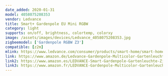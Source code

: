 ```yaml
---
date_added: 2020-01-31
model: 4058075208353
vendor: Ledvance
title: Smart+ Gardenpole EU Mini RGBW
category: light
supports: on/off, brightness, colortemp, colorxy
image: /assets/images/devices/Ledvance_4058075208353.jpg
zigbeemodel: ['Gardenpole RGBW Z3']
compatible: [z2m]
mlink: https://www.ledvance.com/consumer/products/smart-home/smart-home-products-with-zigbee-technology/smart-home-luminaires/outdoor-luminaires/smart-gardenpole-multicolour/index.jsp
link: https://www.amazon.de/Ledvance-Gardenpole-Multicolor-Gartenleuchte-ZigBee/dp/B07SFYHQFZ
link2: https://www.amazon.es/LEDVANCE-Smart-Gardenpole-Gartenleuchte-ZigBee/dp/B07SFYHQFZ
link3: https://www.amazon.fr/LEDVANCE-Gardenpole-Multicolor-Gartenleuchte-ZigBee/dp/B07MG5D2N7
---
```

